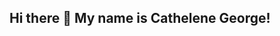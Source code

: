 ## Hi there 👋 My name is Cathelene George!

<!--
**cathelenegeorge/cathelenegeorge** is a ✨ _special_ ✨ repository because its `README.md` (this file) appears on your GitHub profile.

Here are some ideas to get you started:

- 🌱 I’m currently pursuing BE CSE - AI at Sathyabama Institute of Science and Technology
Very much eager when it comes to learning about Artificial Intelligence,Machine Learning,Data Science.
- 👯 I’m looking to collaborate on many more projects and gain experience through internships!.

